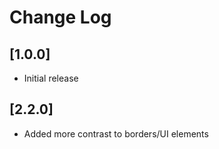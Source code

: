 # Change Log

## [1.0.0]

* Initial release

## [2.2.0]

* Added more contrast to borders/UI elements

